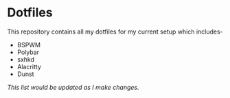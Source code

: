 # Dotfiles

This repository contains all my dotfiles for my current setup which includes-
- BSPWM
- Polybar
- sxhkd
- Alacritty
- Dunst

<em>This list would be updated as I make changes.</em>

